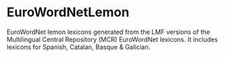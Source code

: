 # EuroWordNetLemon
 EuroWordNet lemon lexicons generated from the LMF versions of the Multilingual Central Repository (MCR) EuroWordNet lexicons. It includes lexicons for Spanish, Catalan, Basque &amp; Galician.
